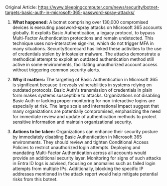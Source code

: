 Original Article: https://www.bleepingcomputer.com/news/security/botnet-targets-basic-auth-in-microsoft-365-password-spray-attacks/

1) **What happened:** A botnet comprising over 130,000 compromised devices is executing password-spray attacks on Microsoft 365 accounts globally. It exploits Basic Authentication, a legacy protocol, to bypass Multi-Factor Authentication protections and remain undetected. This technique uses non-interactive sign-ins, which do not trigger MFA in many situations. SecurityScorecard has linked these activities to the use of credentials stolen by infostealer malware. The attacks demonstrate a methodical attempt to exploit an outdated authentication method still active in some environments, facilitating unauthorized account access without triggering common security alerts.

2) **Why it matters:** The targeting of Basic Authentication in Microsoft 365 is significant because it reveals vulnerabilities in systems relying on outdated protocols. Basic Auth's transmission of credentials in plain form makes systems susceptible to attacks. Organizations not disabling Basic Auth or lacking proper monitoring for non-interactive logins are especially at risk. The large scale and international impact suggest that many organizations are potentially compromised, emphasizing the need for immediate review and update of authentication methods to protect sensitive information and maintain organizational security.

3) **Actions to be taken:** Organizations can enhance their security posture by immediately disabling Basic Authentication in Microsoft 365 environments. They should review and tighten Conditional Access Policies to restrict unauthorized login attempts. Deploying and mandating Multi-Factor Authentication across all accounts would provide an additional security layer. Monitoring for signs of such attacks in Entra ID logs is advised, focusing on anomalies such as failed login attempts from multiple IPs. Additionally, blocking the specific IP addresses mentioned in the attack report would help mitigate potential risks from this botnet.